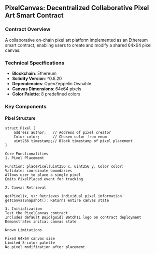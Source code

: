 ## PixelCanvas: Decentralized Collaborative Pixel Art Smart Contract

### Contract Overview
A collaborative on-chain pixel art platform implemented as an Ethereum smart contract, enabling users to create and modify a shared 64x64 pixel canvas.

### Technical Specifications
- **Blockchain**: Ethereum
- **Solidity Version**: ^0.8.20
- **Dependencies**: OpenZeppelin Ownable
- **Canvas Dimensions**: 64x64 pixels
- **Color Palette**: 8 predefined colors

### Key Components

#### Pixel Structure
```solidity
struct Pixel {
    address author;   // Address of pixel creator
    Color color;      // Chosen color from enum
    uint256 timestamp;// Block timestamp of pixel placement
}

Core Functionalities
1. Pixel Placement

Function: placePixel(uint256 x, uint256 y, Color color)
Validates coordinate boundaries
Allows user to place a single pixel
Emits PixelPlaced event for tracking

2. Canvas Retrieval

getPixel(x, y): Retrieves individual pixel information
getCanvasSnapshot(): Returns entire canvas state

3. Initialization
Test the PixelCanvas contract
Includes default Buidlguidl Batch11 logo on contract deployment
Demonstrates initial canvas state

Known Limitations

Fixed 64x64 canvas size
Limited 8-color palette
No pixel modification after placement




